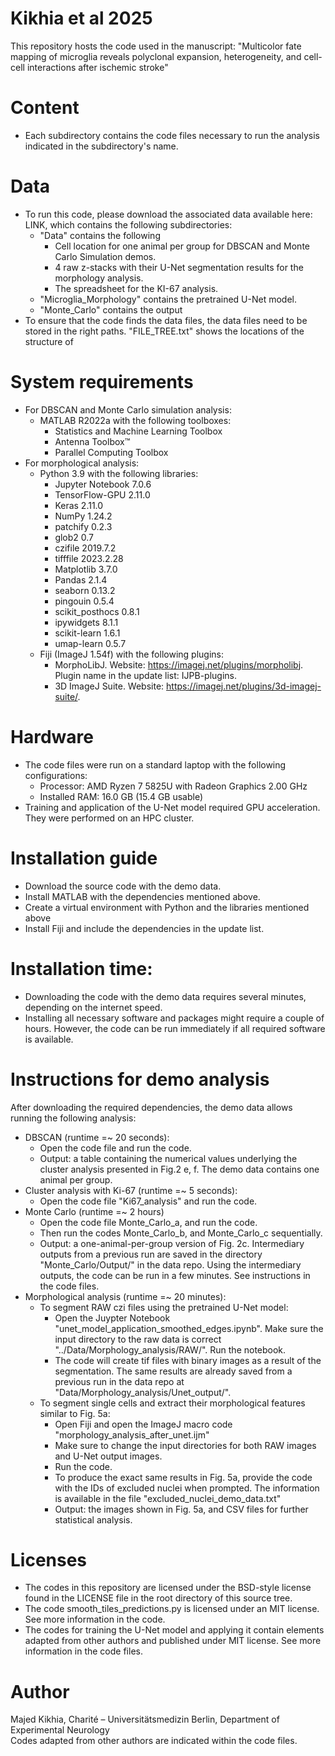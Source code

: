 # Kikhia et al 2025
This repository hosts the code used in the manuscript: "Multicolor fate mapping of microglia reveals polyclonal expansion, heterogeneity, and cell-cell interactions after ischemic stroke"

# Content
* Each subdirectory contains the code files necessary to run the analysis indicated in the subdirectory's name.

# Data
* To run this code, please download the associated data available here: LINK, which contains the following subdirectories:
	* "Data" contains the following 
		* Cell location for one animal per group for DBSCAN and Monte Carlo Simulation demos.
		* 4 raw z-stacks with their U-Net segmentation results for the morphology analysis. 
		* The spreadsheet for the KI-67 analysis.
	* "Microglia_Morphology" contains the pretrained U-Net model.
	* "Monte_Carlo" contains the output  
* To ensure that the code finds the data files, the data files need to be stored in the right paths. "FILE_TREE.txt" shows the locations of the structure of   

# System requirements
* For DBSCAN and Monte Carlo simulation analysis:
	* MATLAB R2022a with the following toolboxes:
		* Statistics and Machine Learning Toolbox
		* Antenna Toolbox™
		* Parallel Computing Toolbox
* For morphological analysis: 
	* Python 3.9 with the following libraries:
		* Jupyter Notebook 7.0.6   
		* TensorFlow-GPU 2.11.0
		* Keras 2.11.0
		* NumPy 1.24.2
		* patchify 0.2.3 
		* glob2 0.7
		* czifile 2019.7.2 
		* tifffile 2023.2.28
		* Matplotlib 3.7.0
		* Pandas 2.1.4
		* seaborn 0.13.2
		* pingouin 0.5.4
		* scikit_posthocs 0.8.1 
		* ipywidgets 8.1.1
		* scikit-learn 1.6.1
		* umap-learn 0.5.7   
	* Fiji (ImageJ 1.54f) with the following plugins:
		* MorphoLibJ. Website: https://imagej.net/plugins/morpholibj. Plugin name in the update list: IJPB-plugins. 
		* 3D ImageJ Suite. Website: https://imagej.net/plugins/3d-imagej-suite/.

# Hardware
* The code files were run on a standard laptop with the following configurations:
	* Processor: AMD Ryzen 7 5825U with Radeon Graphics   2.00 GHz
	* Installed RAM: 16.0 GB (15.4 GB usable)
* Training and application of the U-Net model required GPU acceleration. They were performed on an HPC cluster.

# Installation guide
* Download the source code with the demo data. 
* Install MATLAB with the dependencies mentioned above.
* Create a virtual environment with Python and the libraries mentioned above
* Install Fiji and include the dependencies in the update list.

# Installation time: 
* Downloading the code with the demo data requires several minutes, depending on the internet speed.
* Installing all necessary software and packages might require a couple of hours. However, the code can be run immediately if all required software is available.

# Instructions for demo analysis
After downloading the required dependencies, the demo data allows running the following analysis: 
* DBSCAN (runtime =~ 20 seconds):
	* Open the code file and run the code.
	* Output: a table containing the numerical values underlying the cluster analysis presented in Fig.2 e, f. The demo data contains one animal per group.
* Cluster analysis with Ki-67 (runtime =~ 5 seconds):
	* Open the code file "Ki67_analysis" and run the code.
* Monte Carlo (runtime =~ 2 hours)
	* Open the code file Monte_Carlo_a, and run the code.
	* Then run the codes Monte_Carlo_b, and Monte_Carlo_c sequentially. 
	* Output: a one-animal-per-group version of Fig. 2c. Intermediary outputs from a previous run are saved in the directory "Monte_Carlo/Output/" in the data repo. Using the intermediary outputs, the code can be run in a few minutes. See instructions in the code files.  
* Morphological analysis (runtime =~ 20 minutes):
	* To segment RAW czi files using the pretrained U-Net model:
		* Open the Juypter Notebook "unet_model_application_smoothed_edges.ipynb". Make sure the input directory to the raw data is correct "../Data/Morphology_analysis/RAW/". Run the notebook. 
		* The code will create tif files with binary images as a result of the segmentation. The same results are already saved from a previous run in the data repo at "Data/Morphology_analysis/Unet_output/".
	* To segment single cells and extract their morphological features similar to Fig. 5a:
		* Open Fiji and open the ImageJ macro code "morphology_analysis_after_unet.ijm"
		* Make sure to change the input directories for both RAW images and U-Net output images. 
		* Run the code.
		* To produce the exact same results in Fig. 5a, provide the code with the IDs of excluded nuclei when prompted. The information is available in the file "excluded_nuclei_demo_data.txt" 
		* Output: the images shown in Fig. 5a, and CSV files for further statistical analysis.                        

# Licenses
* The codes in this repository are licensed under the BSD-style license found in the LICENSE file in the root directory of this source tree.
* The code smooth_tiles_predictions.py is licensed under an MIT license. See more information in the code.
* The codes for training the U-Net model and applying it contain elements adapted from other authors and published under MIT license. See more information in the code files. 

# Author
Majed Kikhia, Charité – Universitätsmedizin Berlin, Department of Experimental Neurology  
Codes adapted from other authors are indicated within the code files.
